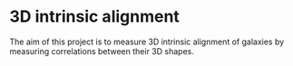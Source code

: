 # 3D intrinsic alignment

The aim of this project is to measure 3D intrinsic alignment of galaxies by measuring correlations between their 3D shapes. 
